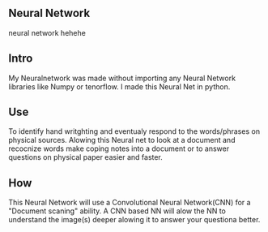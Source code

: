 ## Neural Network ##
neural network hehehe

## Intro ##
My Neuralnetwork was made without importing any Neural Network libraries like Numpy or tenorflow. I
made this Neural Net in python.

## Use ##
To identify hand writghting and eventualy respond to the words/phrases on physical sources. Alowing
this Neural net to look at a document and recocnize words make coping notes into a document or to answer
questions on physical paper easier and faster. 

## How ##
This Neural Network will use a Convolutional Neural Network(CNN) for a "Document scaning" ability. A 
CNN based NN will alow the NN to understand the image(s) deeper alowing it to answer your questiona better.

